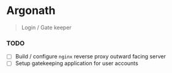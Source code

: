 # Argonath
  > Login / Gate keeper

  ### TODO
  - [ ] Build / configure `nginx` reverse proxy outward facing server
  - [ ] Setup gatekeeping application for user accounts
